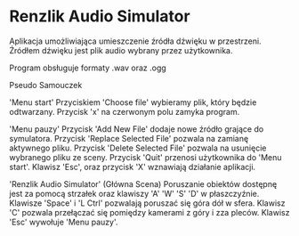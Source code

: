 # Renzlik Audio Simulator

Aplikacja umożliwiająca umieszczenie źródła dźwięku w przestrzeni.
Źródłem dźwięku jest plik audio wybrany przez użytkownika.

Program obsługuje formaty .wav oraz .ogg


Pseudo Samouczek

'Menu start'
  Przyciskiem 'Choose file' wybieramy plik, który będzie odtwarzany. Przycisk 'x' na czerwonym polu zamyka program.
  
'Menu pauzy'
  Przycisk 'Add New File' dodaje nowe źródło grające do symulatora. Przycisk 'Replace Selected File' pozwala na zamianę aktywnego pliku. Przycisk 'Delete Selected File' pozwala na usunięcie wybranego pliku ze sceny. Przycisk 'Quit' przenosi użytkownika do 'Menu start'. Klawisz 'Esc', oraz przycisk 'X' wznawiają działanie aplikacji.
  
'Renzlik Audio Simulator' (Główna Scena)
  Poruszanie obiektów dostępnę jest za pomocą strzałek oraz klawiszy 'A' 'W' 'S' 'D' w płaszczyźnie. Klawisze 'Space' i 'L Ctrl' pozwalają poruszać się góra dół w sfera. Klawisz 'C' pozwala przełączać się pomiędzy kamerami z góry i zza pleców. Klawisz 'Esc' wywołuje 'Menu pauzy'.
  
